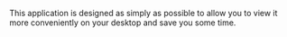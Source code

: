 This application is designed as simply as possible to allow you to view it more conveniently on your desktop and save you some time.

